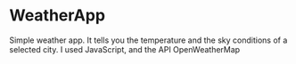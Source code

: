 # WeatherApp
Simple weather app. It tells you the temperature and the sky conditions of a selected city. I used JavaScript, and the API OpenWeatherMap
